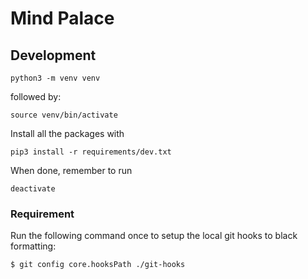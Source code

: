 # Mind Palace

## Development

```
python3 -m venv venv
```

followed by:
```
source venv/bin/activate
```
Install all the packages with
```
pip3 install -r requirements/dev.txt
```

When done, remember to run
```
deactivate
```

### Requirement

Run the following command once to setup the local git hooks to black formatting:

```
$ git config core.hooksPath ./git-hooks
```

